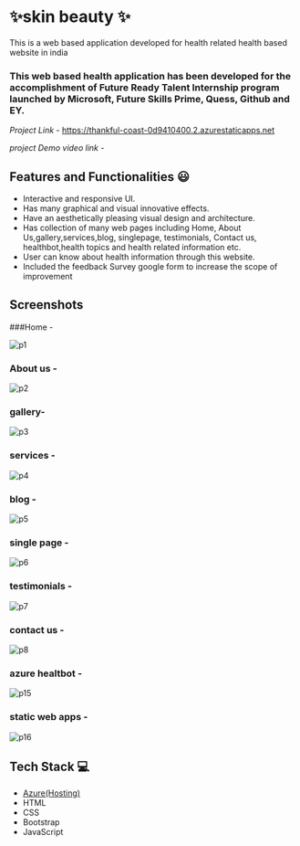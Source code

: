 # ✨skin beauty  ✨

This is a web based application developed for health related health based website in india

### This web based health application has been developed for the accomplishment of Future Ready Talent Internship program launched by Microsoft, Future Skills Prime, Quess, Github and EY.


*Project Link* - https://thankful-coast-0d9410400.2.azurestaticapps.net

*project Demo video link* -


## Features and Functionalities 😃

- Interactive and responsive UI.
- Has many graphical and visual innovative effects.
- Have an aesthetically pleasing visual design and architecture.
- Has collection of many web pages including Home, About Us,gallery,services,blog, singlepage, testimonials, Contact us, healthbot,health topics and health related information etc.
- User can know about health information through this website.
- Included the feedback Survey google form to increase the scope of improvement 

## Screenshots


###Home -

![p1](https://user-images.githubusercontent.com/118421848/208388464-2dc7b23f-89e1-4084-9eec-9d138f82d358.png)




### About us -


![p2](https://user-images.githubusercontent.com/118421848/208388558-cadffe84-31ac-4107-bd49-e8379cfe798a.png)




### gallery-

![p3](https://user-images.githubusercontent.com/118421848/208388692-62659bd9-f9d3-4359-9c6d-9f2667bbf744.png)




### services -


![p4](https://user-images.githubusercontent.com/118421848/208388928-a371dcfe-d76d-49f3-ad79-ae3a35d7b68f.png)



### blog -

![p5](https://user-images.githubusercontent.com/118421848/208389031-ac52f11c-5a09-4733-ac7b-46116f53cbea.png)




### single page -

![p6](https://user-images.githubusercontent.com/118421848/208389149-bea23d0d-23fd-445f-96d8-2a87fdc4b38e.png)



### testimonials -

![p7](https://user-images.githubusercontent.com/118421848/208389666-5cedd76a-d961-4c58-b316-7c01112917a4.png)



### contact us -

![p8](https://user-images.githubusercontent.com/118421848/208389828-c65b3864-e93e-4fe6-b954-af789ef2c8ac.png)



### azure healtbot -


![p15](https://user-images.githubusercontent.com/118421848/208392023-02e26ff7-b749-46ca-a6d4-f1388219181b.png)




### static web apps -


![p16](https://user-images.githubusercontent.com/118421848/208397881-8c8e4ec3-d3b1-4077-bc48-c0bfbc0d2fb6.png)





## Tech Stack 💻

- [Azure(Hosting)](https://azure.microsoft.com/en-in/features/azure-portal/)
- HTML
- CSS
- Bootstrap
- JavaScript
